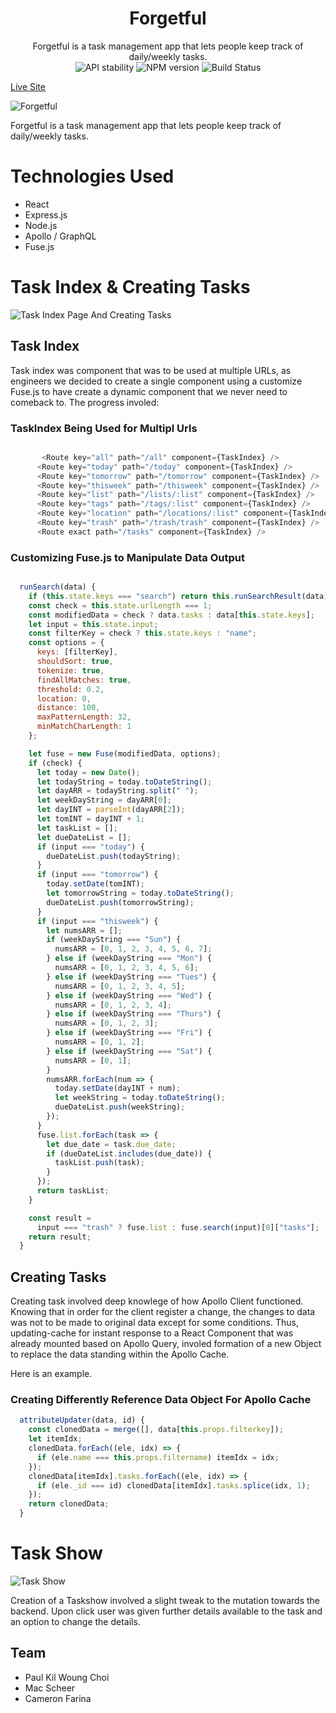 <h1 align="center">Forgetful</h1>

<div align="center">Forgetful is a task management app that lets people keep track of daily/weekly tasks.
</div>

<div align="center">
  <!-- Stability -->
<img src="https://img.shields.io/badge/stability-experimental-orange.svg?style=flat-square"
      alt="API stability" />
  <!-- NPM version -->
  <img src="https://img.shields.io/badge/node-%3E%3D%206.0.0-brightgreen"
      alt="NPM version" />
  <!-- Build Status -->
 <img src="https://img.shields.io/badge/build-passing-brightgreen"
      alt="Build Status" />
</div>

[Live Site][1]


![Forgetful](https://github.com/MacaScheer/Forgetful/blob/master/forgetful2.png)

Forgetful is a task management app that lets people keep track of daily/weekly tasks.


# Technologies Used
 - React
 - Express.js
 - Node.js
 - Apollo / GraphQL
 - Fuse.js

# Task Index & Creating Tasks

![Task Index Page And Creating Tasks](https://github.com/MacaScheer/Forgetful/blob/master/forgetful1.png)
## Task Index

Task index was component that was to be used at multiple URLs, as engineers we
decided to create a single component using a customize Fuse.js to have create a dynamic 
component that we never need to comeback to. The progress involed:

### TaskIndex Being Used for Multipl Urls
``` JavaScript

       <Route key="all" path="/all" component={TaskIndex} />
      <Route key="today" path="/today" component={TaskIndex} />
      <Route key="tomorrow" path="/tomorrow" component={TaskIndex} />
      <Route key="thisweek" path="/thisweek" component={TaskIndex} />
      <Route key="list" path="/lists/:list" component={TaskIndex} />
      <Route key="tags" path="/tags/:list" component={TaskIndex} />
      <Route key="location" path="/locations/:list" component={TaskIndex} />
      <Route key="trash" path="/trash/trash" component={TaskIndex} />
      <Route exact path="/tasks" component={TaskIndex} />


```


### Customizing Fuse.js to Manipulate Data Output
``` JavaScript

  runSearch(data) {
    if (this.state.keys === "search") return this.runSearchResult(data);
    const check = this.state.urlLength === 1;
    const modifiedData = check ? data.tasks : data[this.state.keys];
    let input = this.state.input;
    const filterKey = check ? this.state.keys : "name";
    const options = {
      keys: [filterKey],
      shouldSort: true,
      tokenize: true,
      findAllMatches: true,
      threshold: 0.2,
      location: 0,
      distance: 100,
      maxPatternLength: 32,
      minMatchCharLength: 1
    };

    let fuse = new Fuse(modifiedData, options);
    if (check) {
      let today = new Date();
      let todayString = today.toDateString();
      let dayARR = todayString.split(" ");
      let weekDayString = dayARR[0];
      let dayINT = parseInt(dayARR[2]);
      let tomINT = dayINT + 1;
      let taskList = [];
      let dueDateList = [];
      if (input === "today") {
        dueDateList.push(todayString);
      }
      if (input === "tomorrow") {
        today.setDate(tomINT);
        let tomorrowString = today.toDateString();
        dueDateList.push(tomorrowString);
      }
      if (input === "thisweek") {
        let numsARR = [];
        if (weekDayString === "Sun") {
          numsARR = [0, 1, 2, 3, 4, 5, 6, 7];
        } else if (weekDayString === "Mon") {
          numsARR = [0, 1, 2, 3, 4, 5, 6];
        } else if (weekDayString === "Tues") {
          numsARR = [0, 1, 2, 3, 4, 5];
        } else if (weekDayString === "Wed") {
          numsARR = [0, 1, 2, 3, 4];
        } else if (weekDayString === "Thurs") {
          numsARR = [0, 1, 2, 3];
        } else if (weekDayString === "Fri") {
          numsARR = [0, 1, 2];
        } else if (weekDayString === "Sat") {
          numsARR = [0, 1];
        }
        numsARR.forEach(num => {
          today.setDate(dayINT + num);
          let weekString = today.toDateString();
          dueDateList.push(weekString);
        });
      }
      fuse.list.forEach(task => {
        let due_date = task.due_date;
        if (dueDateList.includes(due_date)) {
          taskList.push(task);
        }
      });
      return taskList;
    }

    const result =
      input === "trash" ? fuse.list : fuse.search(input)[0]["tasks"];
    return result;
  }
```

## Creating Tasks

Creating task involved deep knowlege of how Apollo Client functioned. Knowing that in order
for the client register a change, the changes to data was not to be made to original data except for
some conditions. Thus, updating-cache for instant response to a React Component that was already mounted
based on Apollo Query, involed formation of a new Object to replace the data standing within the Apollo Cache.

Here is an example.

### Creating Differently Reference Data Object For Apollo Cache

``` Javascript
  attributeUpdater(data, id) {
    const clonedData = merge([], data[this.props.filterkey]);
    let itemIdx;
    clonedData.forEach((ele, idx) => {
      if (ele.name === this.props.filtername) itemIdx = idx;
    });
    clonedData[itemIdx].tasks.forEach((ele, idx) => {
      if (ele._id === id) clonedData[itemIdx].tasks.splice(idx, 1);
    });
    return clonedData;
  }
```

# Task Show 

![Task Show](https://github.com/MacaScheer/Forgetful/blob/master/forgetful3.png)

Creation of a Taskshow involved a slight tweak to the mutation towards the backend.
Upon click user was given further details available to the task and an option to 
change the details. 



## Team

- Paul Kil Woung Choi
- Mac Scheer
- Cameron Farina


[1]: http://forgetful-task-management.herokuapp.com/


